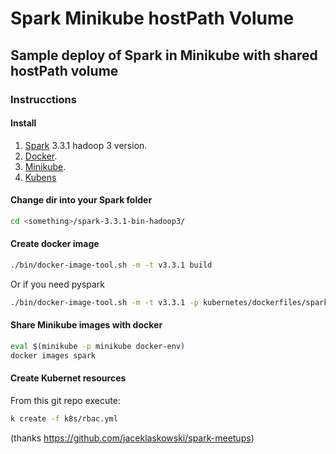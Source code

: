 # Spark Minikube hostPath Volume

## Sample deploy of Spark in Minikube with shared hostPath volume

### Instrucctions

#### Install

1. [Spark](https://spark.apache.org/docs/3.3.1/#downloading) 3.3.1 hadoop 3 version.
1. [Docker](https://docs.docker.com/get-docker/).
1. [Minikube](https://minikube.sigs.k8s.io/docs/start/).
1. [Kubens](https://github.com/ahmetb/kubectx#installation)

#### Change dir into your Spark folder

```sh
cd <something>/spark-3.3.1-bin-hadoop3/
```
#### Create docker image

```sh
./bin/docker-image-tool.sh -m -t v3.3.1 build
```
Or if you need pyspark
```sh
./bin/docker-image-tool.sh -m -t v3.3.1 -p kubernetes/dockerfiles/spark/bindings/python/Dockerfile build
```

#### Share Minikube images with docker

```sh
eval $(minikube -p minikube docker-env)
docker images spark
```

#### Create Kubernet resources

From this git repo execute:

```sh
k create -f k8s/rbac.yml
```
(thanks https://github.com/jaceklaskowski/spark-meetups)
